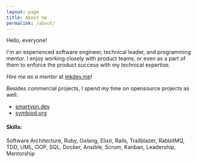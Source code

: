 ```yaml
---
layout: page
title: About me
permalink: /about/
---
```


Hello, everyone!

I'm an experienced software engineer, technical leader, and programming mentor.
I enjoy working closely with product teams, or even as a part of them to enforce the product success with my technical expertise.

*Hire me as a mentor* at [mkdev.me](https://mkdev.me/en/mentors/Mehonoshin)!

Besides commercial projects, I spend my time on opensource projects as well:

<ul>
	<li>
		<a target="_blank" href="https://smartvpn.dev">smartvpn.dev</a>
	</li>
	<li>
		<a target="_blank" href="https://www.symbiod.org">symbiod.org</a>
	</li>
</ul>

#### Skills:
Software Architecture, Ruby, Golang, Elixir, Rails, Trailblazer, RabbitMQ, TDD, UML, OOP, SQL, Docker, Ansible,
Scrum, Kanban, Leadership, Mentorship

